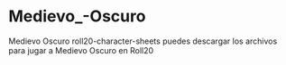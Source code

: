 # Medievo_-Oscuro
Medievo Oscuro roll20-character-sheets
puedes descargar los archivos para jugar a Medievo Oscuro en Roll20
